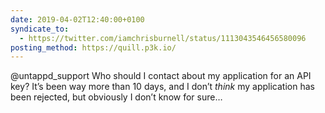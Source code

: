 ```yaml
---
date: 2019-04-02T12:40:00+0100
syndicate_to:
  - https://twitter.com/iamchrisburnell/status/1113043546456580096
posting_method: https://quill.p3k.io/
---
```


@untappd_support Who should I contact about my application for an API key? It’s been way more than 10 days, and I don’t _think_ my application has been rejected, but obviously I don’t know for sure…
